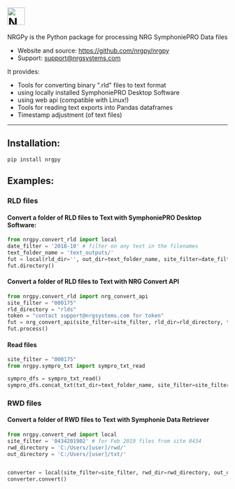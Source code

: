 # <img alt="NRGPy" src="https://www.nrgsystems.com/mysite/images/logo.png?v=3" height="40">

NRGPy is the Python package for processing NRG SymphoniePRO Data files

- Website and source: https://github.com/nrgpy/nrgpy
- Support: support@nrgsystems.com

It provides:

- Tools for converting binary ".rld" files to text format
 - using locally installed SymphoniePRO Desktop Software
 - using web api (compatible with Linux!)
- Tools for reading text exports into Pandas dataframes
- Timestamp adjustment (of text files)

***
## Installation:

    pip install nrgpy

## Examples:

### RLD files

#### Convert a folder of RLD files to Text with SymphoniePRO Desktop Software:
```python
from nrgpy.convert_rld import local
date_filter = '2018-10' # filter on any text in the filenames
text_folder_name = 'text_outputs/'
fut = local(rld_dir='', out_dir=text_folder_name, site_filter=date_filter)
fut.directory()
```
#### Convert a folder of RLD files to Text with NRG Convert API
```python
from nrgpy.convert_rld import nrg_convert_api
site_filter = "000175"
rld_directory = "rlds"
token = "contact support@nrgsystems.com for token"
fut = nrg_convert_api(site_filter=site_filter, rld_dir=rld_directory, token=token)
fut.process()
```

#### Read files
```python
site_filter = "000175"
from nrgpy.sympro_txt import sympro_txt_read

sympro_dfs = sympro_txt_read()
sympro_dfs.concat_txt(txt_dir=text_folder_name, site_filter=site_filter, output_txt=False)
```

### RWD files

#### Convert a folder of RWD files to Text with Symphonie Data Retriever
```python
from nrgpy.convert_rwd import local
site_filter = '0434201902' # for Feb 2019 files from site 0434
rwd_directory = 'C:/Users/[user]/rwd/'
out_directory = 'C:/Users/[user]/txt/'


converter = local(site_filter=site_filter, rwd_dir=rwd_directory, out_dir=out_directory)
converter.convert()
```